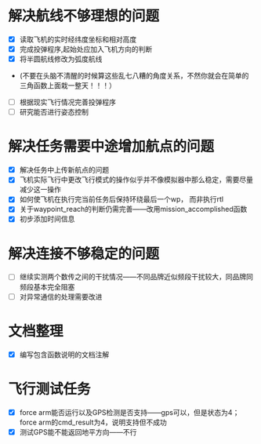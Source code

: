 # 解决航线不够理想的问题
- [x] 读取飞机的实时经纬度坐标和相对高度
- [x] 完成投弹程序,起始处应加入飞机方向的判断
- [x] 将半圆航线修改为弧度航线
- (不要在头脑不清醒的时候算这些乱七八糟的角度关系，不然你就会在简单的三角函数上面栽一整天！！！）
- [ ] 根据现实飞行情况完善投弹程序
- [ ] 研究能否进行姿态控制
# 解决任务需要中途增加航点的问题
- [x] 解决任务中上传新航点的问题
- [x] 飞机实际飞行中更改飞行模式的操作似乎并不像模拟器中那么稳定，需要尽量减少这一操作
- [x] 如何使飞机在执行完当前任务后保持环绕最后一个wp， 而非执行rtl
- [x] 关于waypoint_reach的判断仍需完善——改用mission_accomplished函数
- [x] 初步添加时间信息
# 解决连接不够稳定的问题
- [ ] 继续实测两个数传之间的干扰情况——不同品牌近似频段干扰较大，同品牌同频段基本完全阻塞
- [ ] 对异常通信的处理需要改进
# 文档整理
- [x] 编写包含函数说明的文档注解

# 飞行测试任务
- [x] force arm能否运行以及GPS检测是否支持——gps可以，但是状态为4； force arm的cmd_result为4，说明支持但不成功
- [x] 测试GPS能不能返回地平方向——不行